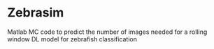 # Zebrasim
Matlab MC code to predict the number of images needed for a rolling window DL model for zebrafish classification

